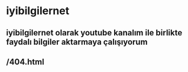 # iyibilgilernet
iyibilgilernet olarak youtube kanalım ile birlikte faydalı bilgiler aktarmaya çalışıyorum
---
/404.html
---
